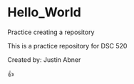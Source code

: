# Hello_World
Practice creating a repository

This is a practice repository for DSC 520

Created by:
Justin Abner 

👍
